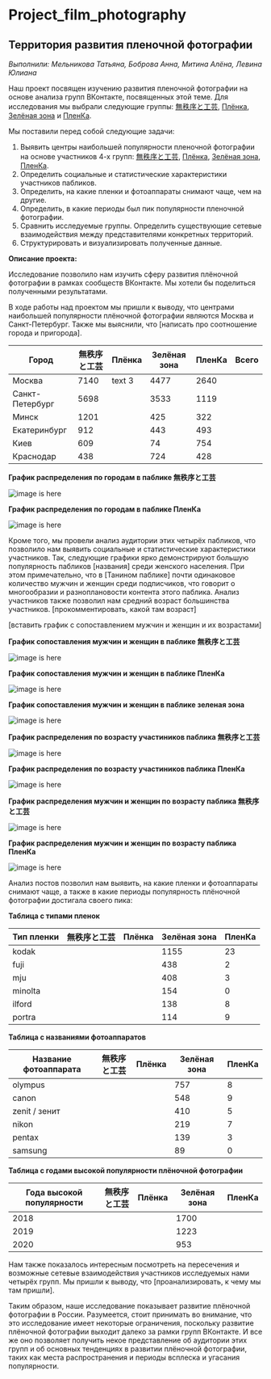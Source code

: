# Project_film_photography
## Территория развития пленочной фотографии
_Выполнили: Мельникова Татьяна, Боброва Анна, Митина Алёна, Левина Юлиана_

Наш проект посвящен изучению развития пленочной фотографии на основе анализа групп ВКонтакте, посвященных этой теме.
Для исследования мы выбрали следующие группы: [無秩序と工芸](https://vk.com/besporyadokitehnologia), [Плёнка](https://vk.com/trita.plenka), [Зелёная зона](https://vk.com/zonazeleni) и [ПленКа](https://vk.com/plenka_predlozhka). 

Мы поставили перед собой следующие задачи:
1. Выявить центры наибольшей популярности пленочной фотографии на основе участников 4-х групп: [無秩序と工芸](https://vk.com/besporyadokitehnologia), [Плёнка](https://vk.com/trita.plenka), [Зелёная зона](https://vk.com/zonazeleni), [ПленКа](https://vk.com/plenka_predlozhka).
2. Определить социальные и статистические характеристики участников пабликов. 
3. Определить, на какие пленки и фотоаппараты снимают чаще, чем на другие.
4. Определить, в какие периоды был пик популярности пленочной фотографии.
5. Сравнить исследуемые группы. Определить существующие сетевые взаимодействия между представителями конкретных территорий.
6. Структурировать и визуализировать полученные данные.

**Описание проекта:**

Исследование позволило нам изучить сферу развития плёночной фотографии в рамках сообществ ВКонтакте. Мы хотели бы поделиться полученными результатами. 

В ходе работы над проектом мы пришли к выводу, что центрами наибольшей популярности плёночной фотографии являются Москва и Санкт-Петербург. 
Также мы выяснили, что [написать про соотношение города и пригорода]. 


Город |無秩序と工芸 | Плёнка | Зелёная зона | ПленКа | Всего 
-------|-------   |------  |-------       |------- |-------
Москва | 7140     | text 3 |    4477      | 2640 
Санкт-Петербург| 5698 |    |    3533      | 1119   |
Минск |  1201  |           |    425       | 322    |
Екатеринбург | 912  |       |   443       | 493    |
Киев | 609  |               |     74      | 754    |
Краснодар | 438  |          |    724      | 428    |

**График распределения по городам в паблике 無秩序と工芸**

![image is here](City_bt.png)

**График распределения по городам в паблике ПленКа**

![image is here](city_plenKa.png)

Кроме того, мы провели анализ аудитории этих четырёх пабликов, что позволило нам выявить социальные и статистические характеристики участников. Так, следующие графики ярко демонстрируют большую популярность пабликов [названия] среди женского населения. При этом примечательно, что в [Танином паблике] почти одинаковое количество мужчин и женщин среди подписчиков, что говорит о многообразии и разноплановости контента этого паблика. 
Анализ участников также позволил нам средний возраст большинства участников. [прокомментировать, какой там возраст]

[вставить график с сопоставлением мужчин и женщин и их возрастами] 

**График сопоставления мужчин и женщин в паблике 無秩序と工芸**

![image is here](sex_bt.png)

**График сопоставления мужчин и женщин в паблике ПленКа**

![image is here](sex_plenKa.png)

**График сопоставления мужчин и женщин в паблике зеленая зона**

![image is here]()

**График распределения по возрасту участиников паблика 無秩序と工芸**

![image is here](Birth_bt.png)

**График распределения по возрасту участиников паблика ПленКа**

![image is here](birth_plenKa.png)

**График распределения мужчин и женщин по возрасту паблика 無秩序と工芸**

![image is here](FM_bt.png)

**График распределения мужчин и женщин по возрасту паблика ПленКа**

![image is here](fm_plenKa.png)

Анализ постов позволил нам выявить, на какие пленки и фотоаппараты снимают чаще, а также в какие периоды популярность плёночной фотографии достигала своего пика:



**Таблица с типами пленок**

Тип пленки                |無秩序と工芸 | Плёнка | Зелёная зона | ПленКа | 
--------------------------|-------    |------  |--------------|------- |
kodak                     |           |        | 1155         | 23
fuji                      |           |        | 438          | 2
mju                       |           |        | 408          | 3
minolta                   |           |        | 154          | 0
ilford                    |           |        | 138          | 8
portra                    |           |        | 114          | 9



**Таблица с названиями фотоаппаратов**

Название фотоаппарата     |無秩序と工芸 | Плёнка | Зелёная зона | ПленКа | 
--------------------------|-------    |------  |--------------|------- |
olympus                   |           |        | 757          | 8
canon                     |           |        | 548          | 9
zenit / зенит             |           |        | 410          | 5
nikon                     |           |        | 219          | 7
pentax                    |           |        | 139          | 3
samsung                   |           |        | 89           | 0



**Таблица с годами высокой популярности плёночной фотографии**

Года высокой популярности |無秩序と工芸 | Плёнка | Зелёная зона | ПленКа | 
--------------------------|-------    |------  |--------------|------- |
2018                      |           |        | 1700         |
2019                      |           |        | 1223         |
2020                      |           |        | 953          |
                 

Нам также показалось интересным посмотреть на пересечения и возможные сетевые взаимодействия участников исследуемых нами четырёх групп. Мы пришли к выводу, что [проанализировать, к чему мы там пришли]. 

Таким образом, наше исследование показывает развитие плёночной фотографии в России. Разумеется, стоит принимать во внимание, что это исследование имеет некоторые ограничения, поскольку развитие плёночной фотографии выходит далеко за рамки групп ВКонтакте. И все же оно позволяет получить некое представление об аудитории этих групп и об основных тенденциях в развитии плёночной фотографии, таких как места распространения и периоды всплеска и угасания популярности.
